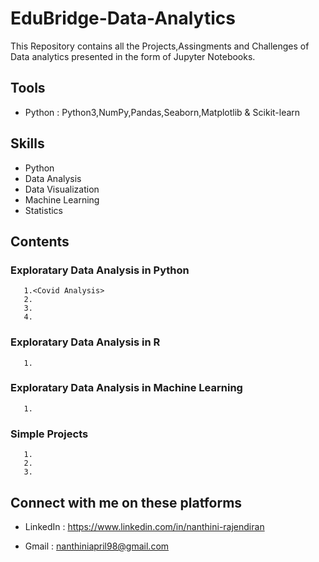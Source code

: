 # EduBridge-Data-Analytics #

   This Repository contains all the Projects,Assingments and Challenges of Data analytics presented in the form of Jupyter Notebooks.

## Tools
   * Python : Python3,NumPy,Pandas,Seaborn,Matplotlib & Scikit-learn
## Skills
   * Python
   * Data Analysis
   * Data Visualization
   * Machine Learning
   * Statistics
   
## Contents
   ### Exploratary Data Analysis in Python ###
       1.<Covid Analysis>
       2.
       3.
       4.
   ### Exploratary Data Analysis in R ###
       1.
   ### Exploratary Data Analysis in Machine Learning ###
       1.
   ### Simple Projects ###
       1.
       2.
       3.
## Connect with me on these platforms
      
 * LinkedIn : <https://www.linkedin.com/in/nanthini-rajendiran>
 
 * Gmail : <nanthiniapril98@gmail.com>
